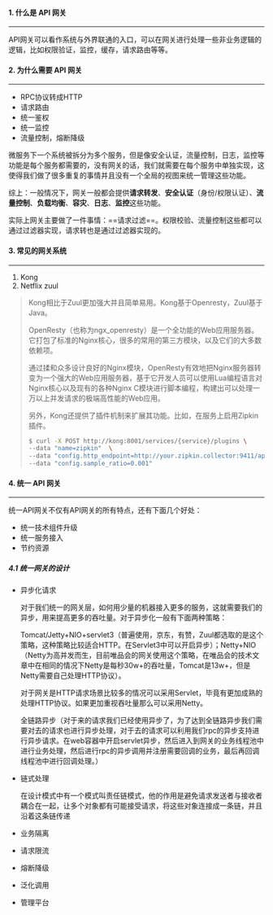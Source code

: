 #### 1. 什么是 API 网关

---

API网关可以看作系统与外界联通的入口，可以在网关进行处理一些非业务逻辑的逻辑，比如权限验证，监控，缓存，请求路由等等。



#### 2. 为什么需要 API 网关

---

- RPC协议转成HTTP
- 请求路由
- 统一鉴权
- 统一监控
- 流量控制，熔断降级

微服务下一个系统被拆分为多个服务，但是像安全认证，流量控制，日志，监控等功能是每个服务都需要的，没有网关的话，我们就需要在每个服务中单独实现，这使得我们做了很多重复的事情并且没有一个全局的视图来统一管理这些功能。

综上：一般情况下，网关一般都会提供**请求转发**、**安全认证**（身份/权限认证）、**流量控制**、**负载均衡**、**容灾**、**日志**、**监控**这些功能。

实际上网关主要做了一件事情：==请求过滤==。权限校验、流量控制这些都可以通过过滤器实现，请求转也是通过过滤器实现的。

 

#### 3. 常见的网关系统

---

1. Kong
1. Netflix zuul

>Kong相比于Zuul更加强大并且简单易用。Kong基于Openresty，Zuul基于Java。
>
>OpenResty（也称为ngx_openresty）是一个全功能的Web应用服务器。它打包了标准的Nginx核心，很多的常用的第三方模块，以及它们的大多数依赖项。
>
>通过揉和众多设计良好的Nginx模块，OpenResty有效地把Nginx服务器转变为一个强大的Web应用服务器，基于它开发人员可以使用Lua编程语言对Nginx核心以及现有的各种Nginx C模块进行脚本编程，构建出可以处理一万以上并发请求的极端高性能的Web应用。
>
>另外，Kong还提供了插件机制来扩展其功能。比如，在服务上启用Zipkin插件。
>
>```sh
>$ curl -X POST http://kong:8001/services/{service}/plugins \
>--data "name=zipkin"  \
>--data "config.http_endpoint=http://your.zipkin.collector:9411/api/v2/spans" \
>--data "config.sample_ratio=0.001"
>```

 

#### 4. 统一 API 网关

---

统一API网关不仅有API网关的所有特点，还有下面几个好处：

- 统一技术组件升级
- 统一服务接入
- 节约资源

##### 4.1 统一网关的设计

- 异步化请求

  对于我们统一的网关层，如何用少量的机器接入更多的服务，这就需要我们的异步，用来提高更多的吞吐量。对于异步化一般有下面两种策略：

  Tomcat/Jetty+NIO+servlet3（普遍使用，京东，有赞，Zuul都选取的是这个策略，这种策略比较适合HTTP。在Servlet3中可以开启异步）；Netty+NIO（Netty为高并发而生，目前唯品会的网关使用这个策略，在唯品会的技术文章中在相同的情况下Netty是每秒30w+的吞吐量，Tomcat是13w+，但是Netty需要自己处理HTTP协议）。

  对于网关是HTTP请求场景比较多的情况可以采用Servlet，毕竟有更加成熟的处理HTTP协议。如果更加重视吞吐量那么可以采用Netty。

  全链路异步（对于来的请求我们已经使用异步了，为了达到全链路异步我们需要对去的请求也进行异步处理，对于去的请求可以利用我们rpc的异步支持进行异步请求。在web容器中开启servlet异步，然后进入到网关的业务线程池中进行业务处理，然后进行rpc的异步调用并注册需要回调的业务，最后再回调线程池中进行回调处理。）

- 链式处理

  在设计模式中有一个模式叫责任链模式，他的作用是避免请求发送者与接收者耦合在一起，让多个对象都有可能接受请求，将这些对象连接成一条链，并且沿着这条链传递

- 业务隔离
- 请求限流
- 熔断降级
- 泛化调用
- 管理平台